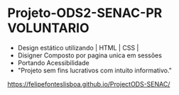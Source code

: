 # Projeto-ODS2-SENAC-PR VOLUNTARIO
- Design estático utilizando | HTML | CSS |
- Disigner Composto por pagina unica em sessões
- Portando Acessibilidade  
- "Projeto sem fins lucrativos com intuito informativo."

https://felipefonteslisboa.github.io/ProjectODS-SENAC/
